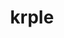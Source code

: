 ---
title: krple
github: https://github.com/krple
mode: dark
transition: 3s
archetype:
  - Innovative
  - Minimalistic
---